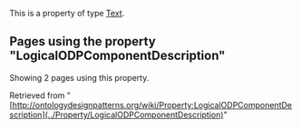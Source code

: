 This is a property of type [Text](../Type/Text "Type:Text").




  


## Pages using the property "LogicalODPComponentDescription"


Showing 2 pages using this property.



Retrieved from "[http://ontologydesignpatterns.org/wiki/Property:LogicalODPComponentDescription](../Property/LogicalODPComponentDescription)"
